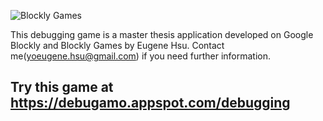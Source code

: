 ![Blockly Games](https://raw.githubusercontent.com/wiki/google/blockly-games/title.png)

This debugging game is a master thesis application developed on Google Blockly and Blockly Games by Eugene Hsu. Contact me(yoeugene.hsu@gmail.com) if you need further information.

## Try this game at https://debugamo.appspot.com/debugging